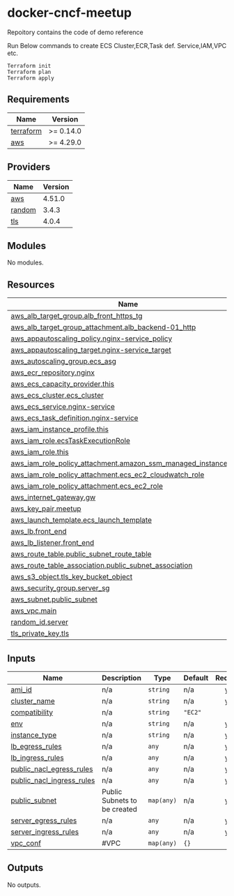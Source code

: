 # docker-cncf-meetup
Repoitory contains the code of demo reference

Run Below commands to create ECS Cluster,ECR,Task def. Service,IAM,VPC etc.
```
Terraform init
Terraform plan 
Terraform apply
```

## Requirements

| Name | Version |
|------|---------|
| <a name="requirement_terraform"></a> [terraform](#requirement\_terraform) | >= 0.14.0 |
| <a name="requirement_aws"></a> [aws](#requirement\_aws) | >= 4.29.0 |

## Providers

| Name | Version |
|------|---------|
| <a name="provider_aws"></a> [aws](#provider\_aws) | 4.51.0 |
| <a name="provider_random"></a> [random](#provider\_random) | 3.4.3 |
| <a name="provider_tls"></a> [tls](#provider\_tls) | 4.0.4 |

## Modules

No modules.

## Resources

| Name | Type |
|------|------|
| [aws_alb_target_group.alb_front_https_tg](https://registry.terraform.io/providers/hashicorp/aws/latest/docs/resources/alb_target_group) | resource |
| [aws_alb_target_group_attachment.alb_backend-01_http](https://registry.terraform.io/providers/hashicorp/aws/latest/docs/resources/alb_target_group_attachment) | resource |
| [aws_appautoscaling_policy.nginx-service_policy](https://registry.terraform.io/providers/hashicorp/aws/latest/docs/resources/appautoscaling_policy) | resource |
| [aws_appautoscaling_target.nginx-service_target](https://registry.terraform.io/providers/hashicorp/aws/latest/docs/resources/appautoscaling_target) | resource |
| [aws_autoscaling_group.ecs_asg](https://registry.terraform.io/providers/hashicorp/aws/latest/docs/resources/autoscaling_group) | resource |
| [aws_ecr_repository.nginx](https://registry.terraform.io/providers/hashicorp/aws/latest/docs/resources/ecr_repository) | resource |
| [aws_ecs_capacity_provider.this](https://registry.terraform.io/providers/hashicorp/aws/latest/docs/resources/ecs_capacity_provider) | resource |
| [aws_ecs_cluster.ecs_cluster](https://registry.terraform.io/providers/hashicorp/aws/latest/docs/resources/ecs_cluster) | resource |
| [aws_ecs_service.nginx-service](https://registry.terraform.io/providers/hashicorp/aws/latest/docs/resources/ecs_service) | resource |
| [aws_ecs_task_definition.nginx-service](https://registry.terraform.io/providers/hashicorp/aws/latest/docs/resources/ecs_task_definition) | resource |
| [aws_iam_instance_profile.this](https://registry.terraform.io/providers/hashicorp/aws/latest/docs/resources/iam_instance_profile) | resource |
| [aws_iam_role.ecsTaskExecutionRole](https://registry.terraform.io/providers/hashicorp/aws/latest/docs/resources/iam_role) | resource |
| [aws_iam_role.this](https://registry.terraform.io/providers/hashicorp/aws/latest/docs/resources/iam_role) | resource |
| [aws_iam_role_policy_attachment.amazon_ssm_managed_instance_core](https://registry.terraform.io/providers/hashicorp/aws/latest/docs/resources/iam_role_policy_attachment) | resource |
| [aws_iam_role_policy_attachment.ecs_ec2_cloudwatch_role](https://registry.terraform.io/providers/hashicorp/aws/latest/docs/resources/iam_role_policy_attachment) | resource |
| [aws_iam_role_policy_attachment.ecs_ec2_role](https://registry.terraform.io/providers/hashicorp/aws/latest/docs/resources/iam_role_policy_attachment) | resource |
| [aws_internet_gateway.gw](https://registry.terraform.io/providers/hashicorp/aws/latest/docs/resources/internet_gateway) | resource |
| [aws_key_pair.meetup](https://registry.terraform.io/providers/hashicorp/aws/latest/docs/resources/key_pair) | resource |
| [aws_launch_template.ecs_launch_template](https://registry.terraform.io/providers/hashicorp/aws/latest/docs/resources/launch_template) | resource |
| [aws_lb.front_end](https://registry.terraform.io/providers/hashicorp/aws/latest/docs/resources/lb) | resource |
| [aws_lb_listener.front_end](https://registry.terraform.io/providers/hashicorp/aws/latest/docs/resources/lb_listener) | resource |
| [aws_route_table.public_subnet_route_table](https://registry.terraform.io/providers/hashicorp/aws/latest/docs/resources/route_table) | resource |
| [aws_route_table_association.public_subnet_association](https://registry.terraform.io/providers/hashicorp/aws/latest/docs/resources/route_table_association) | resource |
| [aws_s3_object.tls_key_bucket_object](https://registry.terraform.io/providers/hashicorp/aws/latest/docs/resources/s3_object) | resource |
| [aws_security_group.server_sg](https://registry.terraform.io/providers/hashicorp/aws/latest/docs/resources/security_group) | resource |
| [aws_subnet.public_subnet](https://registry.terraform.io/providers/hashicorp/aws/latest/docs/resources/subnet) | resource |
| [aws_vpc.main](https://registry.terraform.io/providers/hashicorp/aws/latest/docs/resources/vpc) | resource |
| [random_id.server](https://registry.terraform.io/providers/hashicorp/random/latest/docs/resources/id) | resource |
| [tls_private_key.tls](https://registry.terraform.io/providers/hashicorp/tls/latest/docs/resources/private_key) | resource |

## Inputs

| Name | Description | Type | Default | Required |
|------|-------------|------|---------|:--------:|
| <a name="input_ami_id"></a> [ami\_id](#input\_ami\_id) | n/a | `string` | n/a | yes |
| <a name="input_cluster_name"></a> [cluster\_name](#input\_cluster\_name) | n/a | `string` | n/a | yes |
| <a name="input_compatibility"></a> [compatibility](#input\_compatibility) | n/a | `string` | `"EC2"` | no |
| <a name="input_env"></a> [env](#input\_env) | n/a | `string` | n/a | yes |
| <a name="input_instance_type"></a> [instance\_type](#input\_instance\_type) | n/a | `string` | n/a | yes |
| <a name="input_lb_egress_rules"></a> [lb\_egress\_rules](#input\_lb\_egress\_rules) | n/a | `any` | n/a | yes |
| <a name="input_lb_ingress_rules"></a> [lb\_ingress\_rules](#input\_lb\_ingress\_rules) | n/a | `any` | n/a | yes |
| <a name="input_public_nacl_egress_rules"></a> [public\_nacl\_egress\_rules](#input\_public\_nacl\_egress\_rules) | n/a | `any` | n/a | yes |
| <a name="input_public_nacl_ingress_rules"></a> [public\_nacl\_ingress\_rules](#input\_public\_nacl\_ingress\_rules) | n/a | `any` | n/a | yes |
| <a name="input_public_subnet"></a> [public\_subnet](#input\_public\_subnet) | Public Subnets to be created | `map(any)` | n/a | yes |
| <a name="input_server_egress_rules"></a> [server\_egress\_rules](#input\_server\_egress\_rules) | n/a | `any` | n/a | yes |
| <a name="input_server_ingress_rules"></a> [server\_ingress\_rules](#input\_server\_ingress\_rules) | n/a | `any` | n/a | yes |
| <a name="input_vpc_conf"></a> [vpc\_conf](#input\_vpc\_conf) | #VPC | `map(any)` | `{}` | no |

## Outputs

No outputs.
